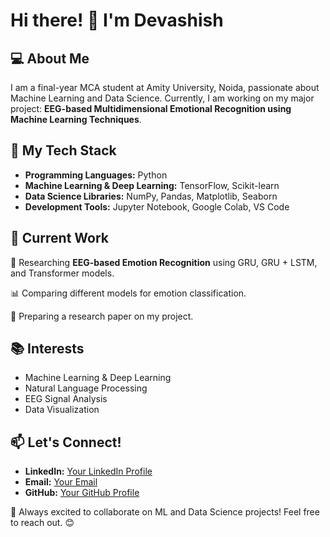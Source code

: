 # Hi there! 👋 I'm Devashish

## 💻 About Me
I am a final-year MCA student at Amity University, Noida, passionate about Machine Learning and Data Science. Currently, I am working on my major project: **EEG-based Multidimensional Emotional Recognition using Machine Learning Techniques**.

## 🚀 My Tech Stack
- **Programming Languages:** Python
- **Machine Learning & Deep Learning:** TensorFlow, Scikit-learn
- **Data Science Libraries:** NumPy, Pandas, Matplotlib, Seaborn
- **Development Tools:** Jupyter Notebook, Google Colab, VS Code

## 📌 Current Work
🔬 Researching **EEG-based Emotion Recognition** using GRU, GRU + LSTM, and Transformer models.

📊 Comparing different models for emotion classification.

📝 Preparing a research paper on my project.

## 📚 Interests
- Machine Learning & Deep Learning
- Natural Language Processing
- EEG Signal Analysis
- Data Visualization

## 📫 Let's Connect!
- **LinkedIn:** [Your LinkedIn Profile](#)
- **Email:** [Your Email](#)
- **GitHub:** [Your GitHub Profile](#)

🚀 Always excited to collaborate on ML and Data Science projects! Feel free to reach out. 😊


